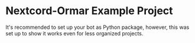 # Nextcord-Ormar Example Project

It's recommended to set up your bot as Python package, however, this was set up to show it works even for less 
organized projects.
